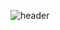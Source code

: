 ![header](https://capsule-render.vercel.app/api?type=slice&color=gradient&height=300&section=header&text=Python&fontColor=000000&fontSize=90)
